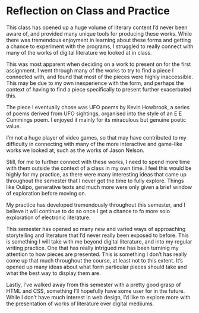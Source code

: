 # Reflection on Class and Practice 
This class has opened up a huge volume of literary content I’d never been aware of, and provided many unique tools for producing these works. While there was tremendous enjoyment in learning about these forms and getting a chance to experiment with the programs, I struggled to really connect with many of the works of digital literature we looked at in class. 

This was most apparent when deciding on a work to present on for the first assignment. I went through many of the works to try to find a piece I connected with, and found that most of the pieces were highly inaccessible. This may be due to my own inexperience with the form, and perhaps the context of having to find a piece specifically to present further exacerbated this. 

The piece I eventually chose was UFO poems by Kevin Howbrook, a series of poems derived from UFO sightings, organised into the style of an E E Cummings poem. I enjoyed it mainly for its miraculous but genuine poetic value. 

I’m not a huge player of video games, so that may have contributed to my difficulty in connecting with many of the more interactive and game-like works we looked at, such as the works of Jason Nelson.

Still, for me to further connect with these works, I need to spend more time with them outside the context of  a class in my own time. I feel this would be highly for my practice, as there were many interesting ideas that came up throughout the semester that I never got the time to fully explore. Things like Oulipo, generative texts and much more were only given a brief window of exploration before moving on. 

My practice has developed tremendously throughout this semester, and I believe it will continue to do so once I get a chance to fo more solo exploration of electronic literature. 

This semester has opened so many new and varied ways of approaching storytelling and literature that I’d never really been exposed to before. This is something I will take with me beyond digital literature, and into my regular writing practice. One that has really intrigued me has been turninig my attention to how pieces are presented. This is something I don’t has really come up that much throughout the course, at least not to this extent. It’s opened up many ideas about what form particular pieces should take and what the best way to display them are. 

Lastly, I’ve walked away from this semester with a pretty good grasp of HTML and CSS, something I’ll hopefully have some user for in the future. While I don’t have much interest in web design, I’d like to explore more with the presentation of works of literature over digital mediiums. 
